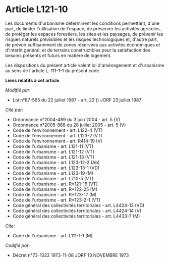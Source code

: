 # Article L121-10

Les documents d'urbanisme déterminent les conditions permettant, d'une part, de limiter l'utilisation de l'espace, de
préserver les activités agricoles, de protéger les espaces forestiers, les sites et les paysages, de prévenir les risques
naturels prévisibles et les risques technologiques et, d'autre part, de prévoir suffisamment de zones réservées aux activités
économiques et d'intérêt général, et de terrains constructibles pour la satisfaction des besoins présents et futurs en
matière de logement.

Les dispositions du présent article valent loi d'aménagement et d'urbanisme au sens de l'article L. 111-1-1 du présent code.

**Liens relatifs à cet article**

_Modifié par_:

  - Loi n°87-565 du 22 juillet 1987 - art. 22 () JORF 23 juillet 1987

_Cité par_:

  - Ordonnance n°2004-489 du 3 juin 2004 - art. 5 (V)
  - Ordonnance n°2005-868 du 28 juillet 2005 - art. 5 (V)
  - Code de l'environnement - art. L122-4 (VT)
  - Code de l'environnement - art. L123-2 (VT)
  - Code de l'environnement - art. R414-19 (V)
  - Code de l'urbanisme - art. L121-11 (VT)
  - Code de l'urbanisme - art. L121-12 (VT)
  - Code de l'urbanisme - art. L121-13 (VT)
  - Code de l'urbanisme - art. L123-12-2 (Ab)
  - Code de l'urbanisme - art. L123-13-1 (VD)
  - Code de l'urbanisme - art. L123-19 (M)
  - Code de l'urbanisme - art. L710-5 (VT)
  - Code de l'urbanisme - art. R*121-16 (VT)
  - Code de l'urbanisme - art. R*122-25 (M)
  - Code de l'urbanisme - art. R*123-17 (M)
  - Code de l'urbanisme - art. R*123-2-1 (VT)
  - Code général des collectivités territoriales - art. L4424-13 (VD)
  - Code général des collectivités territoriales - art. L4424-14 (V)
  - Code général des collectivités territoriales - art. L4433-7 (M)

_Cite_:

  - Code de l'urbanisme - art. L111-1-1 (M)

_Codifié par_:

  - Décret n°73-1022 1973-11-08 JORF 13 NOVEMBRE 1973
